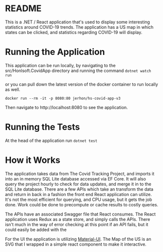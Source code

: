 ﻿# README

This is a .NET / React application that's used to display some interesting statistics around COVID-19 trends.
The application has a US map in which states can be clicked, and statistics regarding COVID-19 will display.

# Running the Application

This application can be run locally, by navigating to the src/Honlsoft.CovidApp directory and running the command `dotnet watch run`

or you can pull down the latest version of the docker container to run locally as well.

```docker run --rm -it -p 8080:80 jerhon/hs-covid-app-v3```

Then navigate to http://localhost:8080 to see the application.

# Running the Tests

At the head of the application run ```dotnet test```

# How it Works

The application takes data from The Covid Tracking Project, and imports it into an in memory SQL Lite database accessed via EF Core.
It will also query the project hourly to check for data updates, and merge it in to the SQL Lite database.
There are a few APIs which take an transform the data and return in back in a fashion the front end React application can utilize.
It's not the most efficient for querying, and CPU usage, but it gets the job done.
Work could be done to precompute or cache results to costly queries.

The APIs have an associated Swagger file that React consumes.
The React application uses Redux as a state store, and simply calls the APIs.
There isn't much in the way of error checking at this point if an API fails, but it could easily be added with the 

For the UI the application is utilizing [Material-UI](https://material-ui.com/).
The Map of the US is an SVG that I wrapped in a simple react component to make it interactive.
